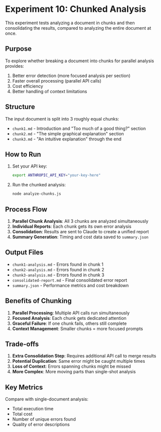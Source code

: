 # Experiment 10: Chunked Analysis

This experiment tests analyzing a document in chunks and then consolidating the results, compared to analyzing the entire document at once.

## Purpose

To explore whether breaking a document into chunks for parallel analysis provides:
1. Better error detection (more focused analysis per section)
2. Faster overall processing (parallel API calls)
3. Cost efficiency
4. Better handling of context limitations

## Structure

The input document is split into 3 roughly equal chunks:
- `chunk1.md` - Introduction and "Too much of a good thing?" section
- `chunk2.md` - "The simple graphical explanation" section
- `chunk3.md` - "An intuitive explanation" through the end

## How to Run

1. Set your API key:
   ```bash
   export ANTHROPIC_API_KEY="your-key-here"
   ```

2. Run the chunked analysis:
   ```bash
   node analyze-chunks.js
   ```

## Process Flow

1. **Parallel Chunk Analysis**: All 3 chunks are analyzed simultaneously
2. **Individual Reports**: Each chunk gets its own error analysis
3. **Consolidation**: Results are sent to Claude to create a unified report
4. **Summary Generation**: Timing and cost data saved to `summary.json`

## Output Files

- `chunk1-analysis.md` - Errors found in chunk 1
- `chunk2-analysis.md` - Errors found in chunk 2  
- `chunk3-analysis.md` - Errors found in chunk 3
- `consolidated-report.md` - Final consolidated error report
- `summary.json` - Performance metrics and cost breakdown

## Benefits of Chunking

1. **Parallel Processing**: Multiple API calls run simultaneously
2. **Focused Analysis**: Each chunk gets dedicated attention
3. **Graceful Failure**: If one chunk fails, others still complete
4. **Context Management**: Smaller chunks = more focused prompts

## Trade-offs

1. **Extra Consolidation Step**: Requires additional API call to merge results
2. **Potential Duplication**: Same error might be caught multiple times
3. **Loss of Context**: Errors spanning chunks might be missed
4. **More Complex**: More moving parts than single-shot analysis

## Key Metrics

Compare with single-document analysis:
- Total execution time
- Total cost
- Number of unique errors found
- Quality of error descriptions